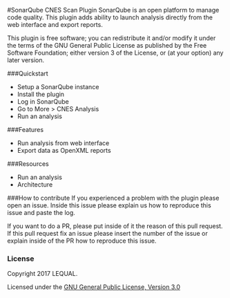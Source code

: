 #SonarQube CNES Scan Plugin
SonarQube is an open platform to manage code quality. This plugin adds ability to launch analysis directly from the web interface and export reports.

This plugin is free software; you can redistribute it and/or modify it under the terms of the GNU General Public License as published by the Free Software Foundation; either version 3 of the License, or (at your option) any later version.

###Quickstart
- Setup a SonarQube instance
- Install the plugin
- Log in SonarQube
- Go to More > CNES Analysis
- Run an analysis

###Features
- Run analysis from web interface
- Export data as OpenXML reports

###Resources
- Run an analysis
- Architecture

###How to contribute
If you experienced a problem with the plugin please open an issue. Inside this issue please explain us how to reproduce this issue and paste the log.

If you want to do a PR, please put inside of it the reason of this pull request. If this pull request fix an issue please insert the number of the issue or explain inside of the PR how to reproduce this issue.

### License
Copyright 2017 LEQUAL.

Licensed under the [GNU General Public License, Version 3.0](https://www.gnu.org/licenses/gpl.txt)